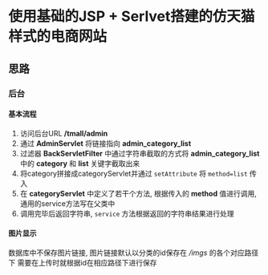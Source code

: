 使用基础的JSP + Serlvet搭建的仿天猫样式的电商网站
==========================================

思路
----

### 后台

#### 基本流程

1. 访问后台URL **/tmall/admin**
2. 通过 **AdminServlet** 将链接指向 **admin_category_list**
3. 过滤器 **BackServletFilter** 中通过字符串截取的方式将 **admin_category_list**
    中的 **category** 和 **list** 关键字截取出来
4. 将category拼接成categoryServlet并通过 `setAttribute` 将 `method=list` 传入
5. 在 **categoryServlet** 中定义了若干个方法, 根据传入的 **method** 值进行调用,
    通用的service方法写在父类中
6. 调用完毕后返回字符串, `service` 方法根据返回的字符串结果进行处理

#### 图片显示

数据库中不保存图片链接, 图片链接默认以分类的id保存在 */imgs* 的各个对应路径下
需要在上传时就根据id在相应路径下进行保存


